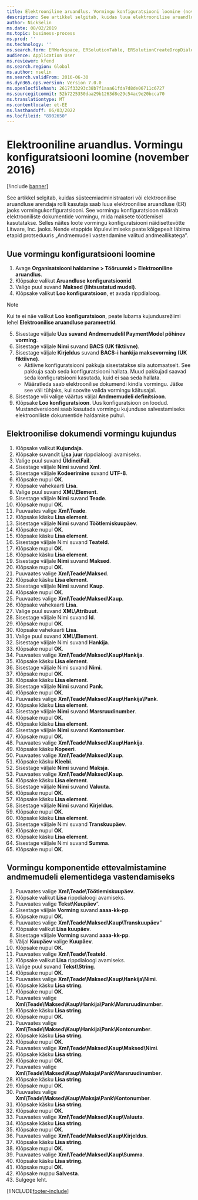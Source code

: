 ```yaml
---
title: Elektrooniline aruandlus. Vormingu konfiguratsiooni loomine (november 2016)
description: See artikkel selgitab, kuidas luua elektroonilise aruandluse (ER) jaoks vormingukonfiguratsiooni.
author: NickSelin
ms.date: 08/02/2019
ms.topic: business-process
ms.prod: ''
ms.technology: ''
ms.search.form: ERWorkspace, ERSolutionTable, ERSolutionCreateDropDialog, EROperationDesigner, ERComponentTypeDropDialog
audience: Application User
ms.reviewer: kfend
ms.search.region: Global
ms.author: nselin
ms.search.validFrom: 2016-06-30
ms.dyn365.ops.version: Version 7.0.0
ms.openlocfilehash: 2617f33293c38b7f1aaa61fda7d8de06711c6727
ms.sourcegitcommit: 52b7225350daa29b1263d8e29c54ac9e20bcca70
ms.translationtype: MT
ms.contentlocale: et-EE
ms.lasthandoff: 06/03/2022
ms.locfileid: "8902650"
---
```

# <a name="er-create-a-format-configuration-november-2016"></a>Elektrooniline aruandlus. Vormingu konfiguratsiooni loomine (november 2016)

[!include [banner](../../includes/banner.md)]

See artikkel selgitab, kuidas süsteemiadministraatori või elektroonilise aruandluse arendaja rolli kasutaja saab luua elektroonilise aruandluse (ER) jaoks vormingukonfiguratsiooni. See vormingu konfiguratsioon määrab elektrooniliste dokumentide vormingu, mida maksete töötlemisel kasutatakse. Selles näites loote vormingu konfiguratsiooni näidisettevõtte Litware, Inc. jaoks. Nende etappide lõpuleviimiseks peate kõigepealt läbima etapid protseduuris „Andmemudeli vastendamine valitud andmeallikatega”.


## <a name="create-a-new-format-configuration"></a>Uue vormingu konfiguratsiooni loomine
1. Avage **Organisatsiooni haldamine > Tööruumid > Elektrooniline aruandlus**.
2. Klõpsake valikut **Aruandluse konfiguratsioonid**.
3. Valige puul suvand **Maksed (lihtsustatud mudel)**.
4. Klõpsake valikut **Loo konfiguratsioon**, et avada rippdialoog.

 > [!NOTE]
 > Kui te ei näe valikut **Loo konfiguratsioon**, peate lubama kujundusrežiimi lehel **Elektroonilise aruandluse parameetrid**. 
 
5. Sisestage väljale **Uus suvand** **Andmemudelil PaymentModel põhinev vorming**.
6. Sisestage väljale **Nimi** suvand **BACS (UK fiktiivne)**.
7. Sisestage väljale **Kirjeldus** suvand **BACS-i hankija maksevorming (UK fiktiivne)**.
    * Aktiivne konfiguratsiooni pakkuja sisestatakse siia automaatselt. See pakkuja saab seda konfiguratsiooni hallata. Muud pakkujad saavad seda konfiguratsiooni kasutada, kuid ei saa seda hallata.  
    * Määratleda saab elektroonilise dokumendi kindla vormingu. Jätke see väli tühjaks, kui soovite valida vormingu käitusajal.  
8. Sisestage või valige väärtus väljal **Andmemudeli definitsioon**.
9. Klõpsake **Loo konfiguratsioon**. Uus konfiguratsioon on loodud. Mustandversiooni saab kasutada vormingu kujunduse salvestamiseks elektrooniliste dokumentide haldamise puhul.  

## <a name="design-the-format-of-an-electronic-document"></a>Elektroonilise dokumendi vormingu kujundus
1. Klõpsake valikut **Kujundaja**.
2. Klõpsake suvandit **Lisa juur** rippdialoogi avamiseks.
3. Valige puul suvand **Üldine\Fail**.
4. Sisestage väljale **Nimi** suvand **Xml**.
5. Sisestage väljale **Kodeerimine** suvand **UTF-8**.
6. Klõpsake nupul **OK**.
7. Klõpsake vahekaarti **Lisa**.
8. Valige puul suvand **XML\Element**.
9. Sisestage väljale **Nimi** suvand **Teade**.
10. Klõpsake nupul **OK**.
11. Puuvaates valige **Xml\Teade**.
12. Klõpsake käsku **Lisa element**.
13. Sisestage väljale **Nimi** suvand **Töötlemiskuupäev**.
14. Klõpsake nupul **OK**.
15. Klõpsake käsku **Lisa element**.
16. Sisestage väljale Nimi suvand **TeateId**.
17. Klõpsake nupul **OK**.
18. Klõpsake käsku **Lisa element**.
19. Sisestage väljale **Nimi** suvand **Maksed**.
20. Klõpsake nupul **OK**.
21. Puuvaates valige **Xml\Teade\Maksed**.
22. Klõpsake käsku **Lisa element**.
23. Sisestage väljale **Nimi** suvand **Kaup**.
24. Klõpsake nupul **OK**.
25. Puuvaates valige **Xml\Teade\Maksed\Kaup**.
26. Klõpsake vahekaarti **Lisa**.
27. Valige puul suvand **XML\Atribuut**.
28. Sisestage väljale Nimi suvand **Id**.
29. Klõpsake nupul **OK**.
30. Klõpsake vahekaarti **Lisa**.
31. Valige puul suvand **XML\Element**.
32. Sisestage väljale Nimi suvand **Hankija**.
33. Klõpsake nupul **OK**.
34. Puuvaates valige **Xml\Teade\Maksed\Kaup\Hankija**.
35. Klõpsake käsku **Lisa element**.
36. Sisestage väljale Nimi suvand **Nimi**.
37. Klõpsake nupul **OK**.
38. Klõpsake käsku **Lisa element**.
39. Sisestage väljale **Nimi** suvand **Pank**.
40. Klõpsake nupul **OK**.
41. Puuvaates valige **Xml\Teade\Maksed\Kaup\Hankija\Pank**.
42. Klõpsake käsku **Lisa element**.
43. Sisestage väljale **Nimi** suvand **Marsruudinumber**.
44. Klõpsake nupul **OK**.
45. Klõpsake käsku **Lisa element**.
46. Sisestage väljale **Nimi** suvand **Kontonumber**.
47. Klõpsake nupul **OK**.
48. Puuvaates valige **Xml\Teade\Maksed\Kaup\Hankija**.
49. Klõpsake käsku **Kopeeri**.
50. Puuvaates valige **Xml\Teade\Maksed\Kaup**.
51. Klõpsake käsku **Kleebi**.
52. Sisestage väljale **Nimi** suvand **Maksja**.
53. Puuvaates valige **Xml\Teade\Maksed\Kaup**.
54. Klõpsake käsku **Lisa element**.
55. Sisestage väljale **Nimi** suvand **Valuuta**.
56. Klõpsake nupul **OK**.
57. Klõpsake käsku **Lisa element**.
58. Sisestage väljale **Nimi** suvand **Kirjeldus**.
59. Klõpsake nupul **OK**.
60. Klõpsake käsku **Lisa element**.
61. Sisestage väljale Nimi suvand **Transkuupäev**.
62. Klõpsake nupul **OK**.
63. Klõpsake käsku **Lisa element**.
64. Sisestage väljale Nimi suvand **Summa**.
65. Klõpsake nupul **OK**.

## <a name="prepare-format-components-for-mapping-to-data-model-elements"></a>Vormingu komponentide ettevalmistamine andmemudeli elementidega vastendamiseks
1. Puuvaates valige **Xml\Teade\Töötlemiskuupäev**.
2. Klõpsake valikut **Lisa** rippdialoogi avamiseks.
3. Puuvaates valige **Tekst\Kuupäev**”.
4. Sisestage väljale **Vorming** suvand **aaaa-kk-pp**.
5. Klõpsake nupul **OK**.
6. Puuvaates valige **Xml\Teade\Maksed\Kaup\Transkuupäev**”
7. Klõpsake valikut **Lisa kuupäev**.
8. Sisestage väljale **Vorming** suvand **aaaa-kk-pp**.
9. Väljal **Kuupäev** valige **Kuupäev**.
10. Klõpsake nupul **OK**.
11. Puuvaates valige **Xml\Teade\TeateId**.
12. Klõpsake valikut **Lisa** rippdialoogi avamiseks.
13. Valige puul suvand **Tekst\String**.
14. Klõpsake nupul **OK**.
15. Puuvaates valige **Xml\Teade\Maksed\Kaup\Hankija\Nimi**.
16. Klõpsake käsku **Lisa string**.
17. Klõpsake nupul **OK**.
18. Puuvaates valige **Xml\Teade\Maksed\Kaup\Hankija\Pank\Marsruudinumber**.
19. Klõpsake käsku **Lisa string**.
20. Klõpsake nupul **OK**.
21. Puuvaates valige **Xml\Teade\Maksed\Kaup\Hankija\Pank\Kontonumber**.
22. Klõpsake käsku **Lisa string**.
23. Klõpsake nupul **OK**.
24. Puuvaates valige **Xml\Teade\Maksed\Kaup\Maksed\Nimi**.
25. Klõpsake käsku **Lisa string**.
26. Klõpsake nupul **OK**.
27. Puuvaates valige **Xml\Teade\Maksed\Kaup\Maksja\Pank\Marsruudinumber**.
28. Klõpsake käsku **Lisa string**.
29. Klõpsake nupul **OK**.
30. Puuvaates valige **Xml\Teade\Maksed\Kaup\Maksja\Pank\Kontonumber**.
31. Klõpsake käsku **Lisa string**.
32. Klõpsake nupul **OK**.
33. Puuvaates valige **Xml\Teade\Maksed\Kaup\Valuuta**.
34. Klõpsake käsku **Lisa string**.
35. Klõpsake nupul **OK**.
36. Puuvaates valige **Xml\Teade\Maksed\Kaup\Kirjeldus**.
37. Klõpsake käsku **Lisa string**.
38. Klõpsake nupul **OK**.
39. Puuvaates valige **Xml\Teade\Maksed\Kaup\Summa**.
40. Klõpsake käsku **Lisa string**.
41. Klõpsake nupul **OK**.
42. Klõpsake nuppu **Salvesta**.
43. Sulgege leht.



[!INCLUDE[footer-include](../../../../includes/footer-banner.md)]